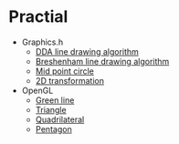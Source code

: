 # Practial

- Graphics.h
  - [DDA line drawing algorithm](dda.cpp)
  - [Breshenham line drawing algorithm](breshenham.cpp)
  - [Mid point circle](mid_point_circle.cpp)
  - [2D transformation](2D_transformation.cpp)
- OpenGL
  - [Green line](opengl/green_line.cpp)
  - [Triangle](opengl/triangle.cpp)
  - [Quadrilateral](opengl/quadrilateral.cpp)
  - [Pentagon](opengl/pentagon.cpp)
